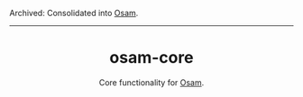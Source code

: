 Archived: Consolidated into [Osam](https://github.com/wkentaro/osam).

---

<div align="center">
  <h1>osam-core</h1>
  <p>Core functionality for <a href="https://github.com/wkentaro/osam">Osam</a>.</p>
</div>

